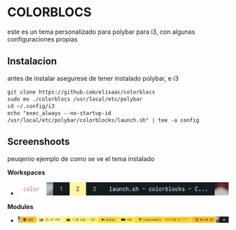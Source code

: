 # COLORBLOCS

este es un tema personalizado para polybar para i3, con algunas configuraciones propias


## Instalacion

antes de instalar asegurese de tener instalado polybar, e i3

    git clone https://github.com/elisaac/colorblocs
    sudo mv ./colorblocs /usr/local/etc/polybar
    cd ~/.config/i3
    echo "exec_always --no-startup-id /usr/local/etc/polybar/colorblocks/launch.sh" | tee -a config


## Screenshoots

peuqenio ejemplo de como se ve el tema instalado

**Workspaces**
- ![workspaces](./img1.png)

**Modules** 
- ![Modules](./img2.png)
